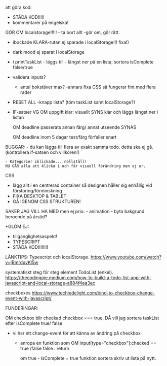 att göra kod:

- STÄDA KOD!!!!!
-  kommentarer på engelska!

GÖR OM localstorage!!!!!
    - ta bort allt
    -gör om, gör rätt.
- ibockade KLARA-rutan ej sparade i localStorage!!! fixa!)
- dark mood ej sparat i localStorage



- i printTaskList - läggs till
                            - längst ner på en lista,
                                sortera isComplete false/true
- validera inputs?
    - antal bokstäver max?
        -annars fixa CSS så fungerar fint med flera rader

- RESET ALL -knapp lista? (töm taskList samt localStorage?)


- IF-satser VG
    OM uppgift klar:
        visuellt SYNS klar och läggs längst ner i listan

    OM deadline passerats
        annan färg/ annat utseende SYNAS

    OM deadline inom 5 dagar
        test/färg förfaller snart

BUGGAR:
    - du kan lägga till flera av exakt samma todo. detta ska ej gå.
    (kontrollera if-satsen och villkoren!)

    - Kategorier iklickade... nollställ!
    NU GÅR alla att klicka i och får visuell förändring men ej ur.

CSS
- lägg allt i en centrerad container så designen håller sig enhållig vid förstoring/förminskning
- FIXA DESKTOP & TABLET
- GÅ IGENOM CSS STRUKTUREN!

SAKER JAG VILL HA MED men ej prio:
    - animation
    - byta bakgrund beroende på årstid?

*GLÖM EJ:
- tillgänglighetsaspekt!
- TYPESCRIPT
- STÄDA KOD!!!!!!!!


LÄNKTIPS:
Typescript och localStorage.
https://www.youtube.com/watch?v=jBmrduvKl5w

systematiskt steg för steg element TodoList (enkel).
https://thecodingpie.medium.com/how-to-build-a-todo-list-app-with-javascript-and-local-storage-a884f4ea3ec

checkboxes
 https://www.techiedelight.com/bind-to-checkbox-change-event-with-javascript/


FUNDERINGAR: 

OM checkbox blir checkad 
checkbox === true,
DÅ vill jag sortera taskList
    efter isComplete true/ false

- vi har ett change-event för att känna av ändring på checkbox
    - anropa en funktion som
        OM input[type="checkbox"]:checked == true /false
        false : return

        om true - isComplete = true
            funktion sortera 
            skriv ut lista på nytt.
